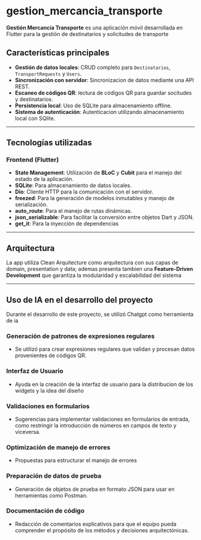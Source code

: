 # gestion_mercancia_transporte

**Gestión Mercancía Transporte** es una aplicación móvil desarrollada en Flutter para la gestión de destinatarios y solicitudes de transporte

## Características principales

- **Gestión de datos locales**: CRUD completo para `Destinatarios`, `TransportRequests` y `Users`.
- **Sincronización con servidor**: Sincronizacion de datos mediante una API REST.
- **Escaneo de códigos QR**: lectura de códigos QR para guardar socitudes y destinatarios.
- **Persistencia local**: Uso de SQLite para almacenamiento offline.
- **Sistema de autenticación**: Autenticacion utilizando almacenamiento local con SQlite.

---

## Tecnologías utilizadas

### Frontend (Flutter)

- **State Management**: Utilización de **BLoC** y **Cubit** para el manejo del estado de la aplicación.
- **SQLite**: Para almacenamiento de datos locales.
- **Dio**: Cliente HTTP para la comunicación con el servidor.
- **freezed**: Para la generación de modelos inmutables y manejo de serialización.
- **auto_route**: Para el manejo de rutas dinámicas.
- **json_serializable**: Para facilitar la conversión entre objetos Dart y JSON.
- **get_it**: Para la inyección de dependencias

---

## Arquitectura

La app utiliza Clean Arquitecture como arquitectura con sus capas de domain, presentation y data; ademas presenta tambien una **Feature-Driven Development** que garantiza la modularidad y escalabilidad del sistema

---

## Uso de IA en el desarrollo del proyecto

Durante el desarrollo de este proyecto, se utilizó Chatgpt como herramienta de ia

### Generación de patrones de expresiones regulares

- Se utilizó para crear expresiones regulares que validan y procesan datos provenientes de códigos QR.

### Interfaz de Usuario

- Ayuda en la creación de la interfaz de usuario para la distribucion de los widgets y la idea del diseño

### Validaciones en formularios

- Sugerencias para implementar validaciones en formularios de entrada, como restringir la introducción de números en campos de texto y viceversa.

### Optimización de manejo de errores

- Propuestas para estructurar el manejo de errores

### Preparación de datos de prueba

- Generación de objetos de prueba en formato JSON para usar en herramientas como Postman.

### Documentación de código

- Redacción de comentarios explicativos para que el equipo pueda comprender el propósito de los métodos y decisiones arquitectónicas.
